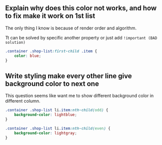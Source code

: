 ## Explain why does this color not works, and how to fix make it work on 1st list

The only thing I know is because of render order and algorithm.

Tt can be solved by specific another property or just add `!important (BAD solution)` 

```css
.container .shop-list:first-child .item {    
    color: blue;
}
```

## Write styling make every other line give background color to next one

This question seems like want me to show different background color in different column.

```css
.container .shop-list li.item:nth-child(odd) {
    background-color: lightblue;
}

.container .shop-list li.item:nth-child(even) {
    background-color: lightgray;
}
```
